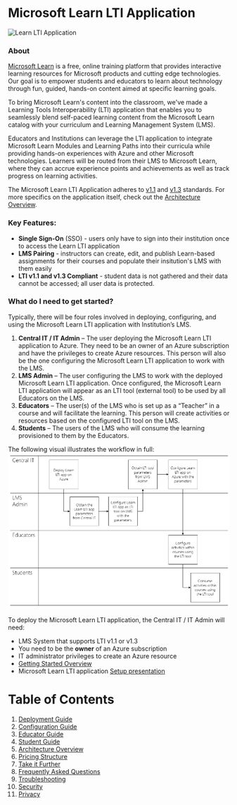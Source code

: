 # Microsoft Learn LTI Application 

![Learn LTI Application](https://github.com/microsoft/Learn-LTI/blob/main/images/Learn-lti.png)
### About ###
[Microsoft Learn](https://docs.microsoft.com/learn/?WT.mc_id=edna) is a free, online training platform that provides interactive learning resources for Microsoft products and cutting edge technologies. Our goal is to empower students and educators to learn about technology through fun, guided, hands-on content aimed at specific learning goals. 

To bring Microsoft Learn's content into the classroom, we've made a Learning Tools Interoperability (LTI) application that enables you to seamlessly blend self-paced learning content from the Microsoft Learn catalog with your curriculum and Learning Management System (LMS).

Educators and Institutions can leverage the LTI application to integrate Microsoft Learn Modules and Learning Paths into their curricula while providing hands-on experiences with Azure and other Microsoft technologies. Learners will be routed from their LMS to Microsoft Learn, where they can accrue experience points and achievements as well as track progress on learning activities.

The Microsoft Learn LTI Application adheres to [v1.1](https://www.imsglobal.org/specs/ltiv1p1) and [v1.3](http://www.imsglobal.org/spec/lti/v1p3/) standards. For more specifics on the application itself, check out the [Architecture Overview](http://github.com/microsoft/learn-lti/tree/main/docs/ARCHITECTURE_OVERVIEW.md).

### Key Features: ###
- **Single Sign-On** (SSO) - users only have to sign into their institution once to access the Learn LTI application
- **LMS Pairing** - instructors can create, edit, and publish Learn-based assignments for their courses and populate their insitution's LMS with them easily
- **LTI v1.1 and v1.3 Compliant** - student data is not gathered and their data cannot be accessed; all user data is protected.

### What do I need to get started? ###
Typically, there will be four roles involved in deploying, configuring, and using the Microsoft Learn LTI application with Institution’s LMS.

1. **Central IT / IT Admin** – The user deploying the Microsoft Learn LTI application to Azure. They need to be an owner of an Azure subscription and have the privileges to create Azure resources. This person will also be the one configuring the Microsoft Learn LTI application to work with the LMS.
2. **LMS Admin** – The user configuring the LMS to work with the deployed Microsoft Learn LTI application. Once configured, the Microsoft Learn LTI application will appear as an LTI tool (external tool) to be used by all Educators on the LMS.
3. **Educators** – The user(s) of the LMS who is set up as a “Teacher” in a course and will facilitate the learning. This person will create activities or resources based on the configured LTI tool on the LMS.
4. **Students** – The users of the LMS who will consume the learning provisioned to them by the Educators.

The following visual illustrates the workflow in full:
![Readme.1.png](https://github.com/microsoft/learn-lti/blob/main/images/Readme.1.png)

To deploy the Microsoft Learn LTI application, the Central IT / IT Admin will need:

- LMS System that supports LTI v1.1 or v1.3
- You need to be the **owner** of an Azure subscription
- IT administrator privileges to create an Azure resource
- [Getting Started Overview](https://techcommunity.microsoft.com/t5/educator-developer-blog/getting-started-with-the-microsoft-learn-lti-application/ba-p/2247034)
- Microsoft Learn LTI application [Setup presentation](http://github.com/microsoft/learn-lti/tree/main/docs/Microsoft%20Learn%20LTI%20Application.pdf) 

# Table of Contents

1. [Deployment Guide](http://github.com/microsoft/learn-lti/tree/main/docs/DEPLOYMENT_GUIDE.md)
2. [Configuration Guide](http://github.com/microsoft/learn-lti/tree/main/docs/CONFIGURATION_GUIDE.md)
3. [Educator Guide](http://github.com/microsoft/learn-lti/tree/main/docs/USER_GUIDE.md)
4. [Student Guide](http://github.com/microsoft/learn-lti/tree/main/docs/STUDENT_GUIDE.md)
5. [Architecture Overview](http://github.com/microsoft/learn-lti/tree/main//docs/ARCHITECTURE_OVERVIEW.md)
6. [Pricing Structure](http://github.com/microsoft/learn-lti/tree/main/docs/PRICING_STRUCTURE.md)
7. [Take it Further](http://github.com/microsoft/learn-lti/tree/main/docs/TAKE_IT_FURTHER.md)
8. [Frequently Asked Questions](http://github.com/microsoft/learn-lti/tree/main/docs/FAQ.md)
9. [Troubleshooting](http://github.com/microsoft/learn-lti/tree/main/docs/TROUBLESHOOTING.md)
10. [Security](http://github.com/microsoft/learn-lti/tree/main/docs/SECURITY.md)
11. [Privacy](http://github.com/microsoft/learn-lti/tree/main/docs/PRIVACY.md)
